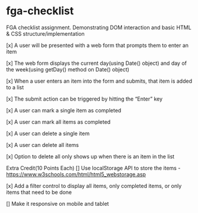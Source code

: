 # fga-checklist
FGA checklist assignment. Demonstrating DOM interaction and basic HTML &amp; CSS  structure/implementation  

[x] A user will be presented with a web form that prompts them to enter an item

[x] The web form displays the current day(using Date() object) and day of the week(using getDay() method on Date() object)

[x] When a user enters an item into the form and submits, that item is added to a list

[x] The submit action can be triggered by hitting the “Enter” key

[x] A user can mark a single item as completed

[x] A user can mark all items as completed

[x] A user can delete a single item

[x] A user can delete all items<br>
 
[x] Option to delete all only shows up when there is an item in the list

Extra Credit(10 Points Each)
[] Use localStorage API to store the items - https://www.w3schools.com/html/html5_webstorage.asp

[x] Add a filter control to display all items, only completed items, or only items that need to be done

[] Make it responsive on mobile and tablet
